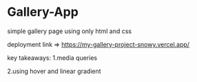 # Gallery-App

simple gallery page using only html and css

deployment link => https://my-gallery-project-snowy.vercel.app/

key takeaways:
1.media queries

2.using hover and linear gradient
